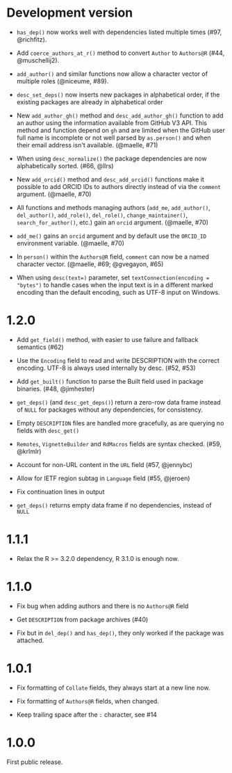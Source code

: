 
# Development version

* `has_dep()` now works well with dependencies listed multiple times
   (#97, @richfitz).

* Add `coerce_authors_at_r()` method to convert `Author` to 
  `Authors@R` (#44, @muschellij2).

* `add_author()` and similar functions now allow a character vector of multiple roles (@niceume, #89).

* `desc_set_deps()` now inserts new packages in alphabetical order, if the existing packages are already in alphabetical order

* New `add_author_gh()` method and `desc_add_author_gh()` function to add an author using the information available from GitHub V3 API. This method and function depend on `gh` and are limited when the GitHub user full name is incomplete or not well parsed by `as.person()` and when their email address isn't available. (@maelle, #71)

* When using `desc_normalize()` the package dependencies are now alphabetically 
  sorted. (#66, @llrs)

* New `add_orcid()` method and `desc_add_orcid()` functions make it possible to add ORCID IDs to authors directly instead of via the `comment` argument. (@maelle, #70) 

* All functions and methods managing authors (`add_me`, `add_author()`, `del_author()`, `add_role()`, `del_role()`, `change_maintainer()`, `search_for_author()`, etc.) gain an `orcid` argument. (@maelle, #70) 
     
* `add_me()` gains an `orcid` argument and by default use the `ORCID_ID` environment variable. (@maelle, #70)

* In `person()` within the `Authors@R` field, `comment` can now be a named character vector. (@maelle, #69; @gvegayon, #65)

* When using `desc(text=)` parameter, set `textConnection(encoding =
  "bytes")` to handle cases when the input text is in a different marked
  encoding than the default encoding, such as UTF-8 input on Windows.

# 1.2.0

* Add `get_field()` method, with easier to use failure and fallback
  semantics (#62)

* Use the `Encoding` field to read and write DESCRIPTION with the
  correct encoding. UTF-8 is always used internally by desc. (#52, #53)

* Add `get_built()` function to parse the Built field used in package
  binaries. (#48, @jimhester)

* `get_deps()` (and `desc_get_deps()`) return a zero-row data frame
  instead of `NULL` for packages without any dependencies, for consistency.

* Empty `DESCRIPTION` files are handled more gracefully, as are querying
  no fields with `desc_get()`

* `Remotes`, `VignetteBuilder` and `RdMacros` fields are syntax checked.
  (#59, @krlmlr)

* Account for non-URL content in the `URL` field (#57, @jennybc)

* Allow for IETF region subtag in `Language` field (#55, @jeroen)

* Fix continuation lines in output

* `get_deps()` returns empty data frame if no dependencies, instead of
  `NULL`

# 1.1.1

* Relax the R >= 3.2.0 dependency, R 3.1.0 is enough now.

# 1.1.0

* Fix bug when adding authors and there is no `Authors@R` field

* Get `DESCRIPTION` from package archives (#40)

* Fix but in `del_dep()` and `has_dep()`, they only worked if the package
  was attached.

# 1.0.1

* Fix formatting of `Collate` fields, they always start at a new line now.

* Fix formatting of `Authors@R` fields, when changed.

* Keep trailing space after the `:` character, see #14

# 1.0.0

First public release.
